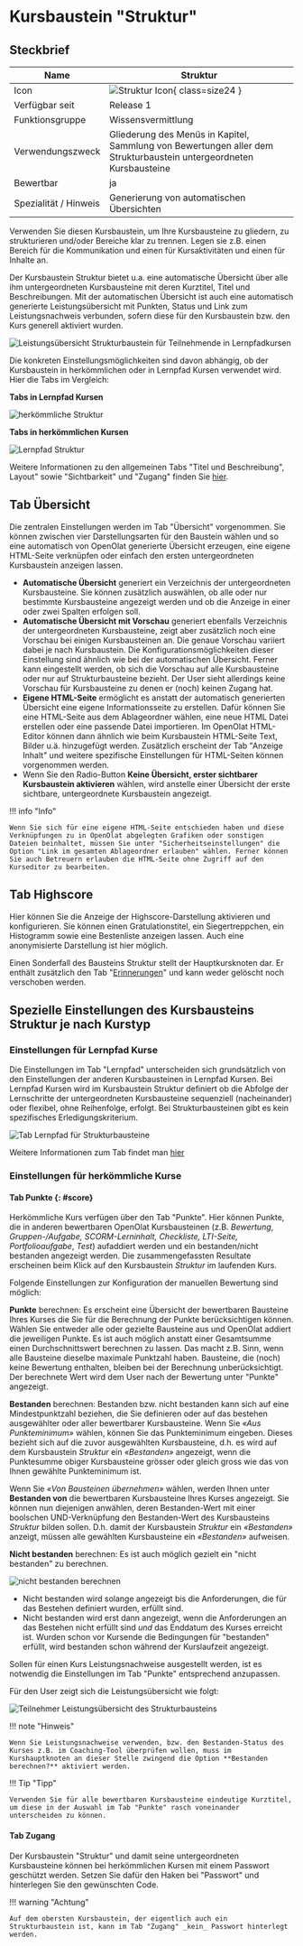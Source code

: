 # Kursbaustein "Struktur"

## Steckbrief

Name | Struktur
---------|----------
Icon | ![Struktur Icon](assets/structure.png){ class=size24  }
Verfügbar seit | Release 1
Funktionsgruppe | Wissensvermittlung
Verwendungszweck | Gliederung des Menüs in Kapitel, Sammlung von Bewertungen aller dem Strukturbaustein untergeordneten Kursbausteine 
Bewertbar | ja
Spezialität / Hinweis | Generierung von automatischen Übersichten 


Verwenden Sie diesen Kursbaustein, um Ihre Kursbausteine zu gliedern, zu strukturieren und/oder Bereiche klar zu trennen. Legen sie z.B. einen Bereich für die Kommunikation und einen für Kursaktivitäten und einen für Inhalte an. 

Der Kursbaustein Struktur bietet u.a. eine automatische Übersicht über alle ihm untergeordneten Kursbausteine mit deren Kurztitel, Titel und Beschreibungen. Mit der automatischen Übersicht ist auch eine automatisch generierte Leistungsübersicht mit Punkten, Status und Link zum Leistungsnachweis verbunden, sofern diese für den Kursbaustein bzw. den Kurs generell aktiviert wurden. 

![Leistungsübersicht Strukturbaustein für Teilnehmende in Lernpfadkursen](assets/Leistungsuebersicht_Struktur_Lernpfad1.png)

Die konkreten Einstellungsmöglichkeiten sind davon abhängig, ob der Kursbaustein in herkömmlichen oder in Lernpfad Kursen verwendet wird. Hier die Tabs im Vergleich: 

**Tabs in Lernpfad Kursen**

![herkömmliche Struktur](assets/Struktur_herkoemmlich.png)

**Tabs in herkömmlichen Kursen**

![Lernpfad Struktur](assets/Struktur_Lernpfad.png)

Weitere Informationen zu den allgemeinen Tabs "Titel und Beschreibung", Layout" sowie "Sichtbarkeit" und "Zugang" finden Sie [hier](../learningresources/General_Configuration_of_Course_Elements.de.md).

## Tab Übersicht

Die zentralen Einstellungen werden im Tab "Übersicht" vorgenommen. Sie können zwischen vier Darstellungsarten für den Baustein wählen und so eine automatisch von OpenOlat generierte Übersicht erzeugen, eine eigene HTML-Seite verknüpfen oder einfach den ersten untergeordneten Kursbaustein anzeigen lassen.

  * **Automatische Übersicht** generiert ein Verzeichnis der untergeordneten Kursbausteine. Sie können zusätzlich auswählen, ob alle oder nur bestimmte Kursbausteine angezeigt werden und ob die Anzeige in einer oder zwei Spalten erfolgen soll.
  * **Automatische Übersicht mit Vorschau** generiert ebenfalls Verzeichnis der untergeordneten Kursbausteine, zeigt aber zusätzlich noch eine Vorschau bei einigen Kursbausteinen an. Die genaue Vorschau variiert dabei je nach Kursbaustein. Die Konfigurationsmöglichkeiten dieser Einstellung sind ähnlich wie bei der automatischen Übersicht. Ferner kann eingestellt werden, ob sich die Vorschau auf alle Kursbausteine oder nur auf Strukturbausteine bezieht. Der User sieht allerdings keine Vorschau für Kursbausteine zu denen er (noch) keinen Zugang hat.
  * **Eigene HTML-Seite** ermöglicht es anstatt der automatisch generierten Übersicht eine eigene Informationsseite zu erstellen. Dafür können Sie eine HTML-Seite aus dem Ablageordner wählen, eine neue HTML Datei erstellen oder eine passende Datei importieren. Im OpenOlat HTML-Editor können dann ähnlich wie beim Kursbaustein HTML-Seite Text, Bilder u.ä. hinzugefügt werden. Zusätzlich erscheint der Tab "Anzeige Inhalt" und weitere spezifische Einstellungen für HTML-Seiten können vorgenommen werden.  
  * Wenn Sie den Radio-Button **Keine Übersicht, erster sichtbarer Kursbaustein aktivieren** wählen, wird anstelle einer Übersicht der erste sichtbare, untergeordnete Kursbaustein angezeigt. 


!!! info "Info"

    Wenn Sie sich für eine eigene HTML-Seite entschieden haben und diese Verknüpfungen zu in OpenOlat abgelegten Grafiken oder sonstigen Dateien beinhaltet, müssen Sie unter "Sicherheitseinstellungen" die Option "Link im gesamten Ablageordner erlauben" wählen. Ferner können Sie auch Betreuern erlauben die HTML-Seite ohne Zugriff auf den Kurseditor zu bearbeiten.

## Tab Highscore

Hier können Sie die Anzeige der Highscore-Darstellung aktivieren und konfigurieren. Sie können einen Gratulationstitel, ein Siegertreppchen, ein Histogramm sowie eine Bestenliste anzeigen lassen. Auch eine anonymisierte Darstellung ist hier möglich.

Einen Sonderfall des Bausteins Struktur stellt der Hauptkursknoten dar. Er enthält zusätzlich den Tab "[Erinnerungen](../learningresources/Course_Reminders.de.md)" und kann weder gelöscht noch verschoben werden.

## Spezielle Einstellungen des Kursbausteins Struktur je nach Kurstyp

### Einstellungen für Lernpfad Kurse

Die Einstellungen im Tab "Lernpfad" unterscheiden sich grundsätzlich von den Einstellungen der anderen Kursbausteinen in Lernpfad Kursen. Bei Lernpfad Kursen wird im Kursbaustein Struktur definiert ob die Abfolge der Lernschritte der untergeordneten Kursbausteine sequenziell (nacheinander) oder flexibel, ohne Reihenfolge, erfolgt. Bei Strukturbausteinen gibt es kein spezifisches Erledigungskriterium.

![Tab Lernpfad für Strukturbausteine](assets/Tab_Lernpfad.png)

Weitere Informationen zum Tab findet man [hier](../learningresources/Learning_path_course_Course_editor.de.md) 

### Einstellungen für herkömmliche Kurse

#### Tab Punkte   {: #score}

Herkömmliche Kurs verfügen über den Tab "Punkte". Hier können Punkte, die in anderen bewertbaren OpenOlat Kursbausteinen (z.B.  _Bewertung_, _Gruppen-/Aufgabe, SCORM-Lerninhalt, Checkliste, LTI-Seite, Portfolioaufgabe_, _Test_) aufaddiert werden und ein bestanden/nicht bestanden angezeigt werden. Die zusammengefassten Resultate erscheinen beim Klick auf den Kursbaustein _Struktur_ im laufenden Kurs.

Folgende Einstellungen zur Konfiguration der manuellen Bewertung sind möglich:

 **Punkte** berechnen: Es erscheint eine Übersicht der bewertbaren Bausteine Ihres Kurses die Sie für die Berechnung der Punkte berücksichtigen können. Wählen Sie entweder alle oder gezielte Bausteine aus und OpenOlat addiert die jeweiligen Punkte. Es ist auch möglich anstatt einer Gesamtsumme einen Durchschnittswert berechnen zu lassen. Das macht z.B. Sinn, wenn alle Bausteine dieselbe maximale Punktzahl haben. Bausteine, die (noch) keine Bewertung enthalten, bleiben bei der Berechnung unberücksichtigt. Der berechnete Wert wird dem User nach der Bewertung unter "Punkte" angezeigt.

 **Bestanden** berechnen: Bestanden bzw. nicht bestanden kann sich auf eine Mindestpunktzahl beziehen, die Sie definieren oder auf das bestehen ausgewählter oder aller bewertbarer Kursbausteine. Wenn Sie _«Aus Punkteminimum»_ wählen, können Sie das Punkteminimum eingeben. Dieses bezieht sich auf die zuvor ausgewählten Kursbausteine, d.h. es wird auf dem Kursbaustein _Struktur_ ein _«Bestanden»_ angezeigt, wenn die Punktesumme obiger Kursbausteine grösser oder gleich gross wie das von Ihnen gewählte Punkteminimum ist.

Wenn Sie _«Von Bausteinen übernehmen»_ wählen, werden Ihnen unter **Bestanden von** die bewertbaren Kursbausteine Ihres Kurses angezeigt. Sie können nun diejenigen anwählen, deren Bestanden-Wert mit einer boolschen UND-Verknüpfung den Bestanden-Wert des Kursbausteins _Struktur_ bilden sollen. D.h. damit der Kursbaustein _Struktur_ ein _«Bestanden»_ anzeigt, müssen alle gewählten Kursbausteine ein _«Bestanden»_ aufweisen.

**Nicht bestanden** berechnen: Es ist auch möglich gezielt ein "nicht bestanden" zu berechnen.

![nicht bestanden berechnen](assets/nicht_bestanden_berechnen.png)

  * Nicht bestanden wird solange angezeigt bis die Anforderungen, die für das Bestehen definiert wurden, erfüllt sind.
  * Nicht bestanden wird erst dann angezeigt, wenn die Anforderungen an das Bestehen nicht erfüllt sind _und_ das Enddatum des Kurses erreicht ist. Wurden schon vor Kursende die Bedingungen für "bestanden" erfüllt, wird bestanden schon während der Kurslaufzeit angezeigt.

Sollen für einen Kurs Leistungsnachweise ausgestellt werden, ist es notwendig die Einstellungen im Tab "Punkte" entsprechend anzupassen.

Für den User zeigt sich die Leistungsübersicht wie folgt:

![Teilnehmer Leistungsübersicht des Strukturbausteins](assets/Leistungsuebersicht_Struktur_herkoemmlich.png)

!!! note "Hinweis"

    Wenn Sie Leistungsnachweise verwenden, bzw. den Bestanden-Status des Kurses z.B. im Coaching-Tool überprüfen wollen, muss im Kurshauptknoten an dieser Stelle zwingend die Option **Bestanden berechnen?** aktiviert werden.

!!! Tip "Tipp"

    Verwenden Sie für alle bewertbaren Kursbausteine eindeutige Kurztitel, um diese in der Auswahl im Tab "Punkte" rasch voneinander unterscheiden zu können.

#### Tab Zugang

Der Kursbaustein "Struktur" und damit seine untergeordneten Kursbausteine können bei herkömmlichen Kursen mit einem Passwort geschützt werden. Setzen Sie dafür den Haken bei "Passwort" und hinterlegen Sie den gewünschten Code. 

!!! warning "Achtung"

    Auf dem obersten Kursbaustein, der eigentlich auch ein Strukturbaustein ist, kann im Tab "Zugang" _kein_ Passwort hinterlegt werden.


